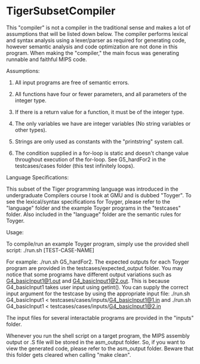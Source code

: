 # TigerSubsetCompiler
This "compiler" is not a compiler in the traditional sense and makes a lot of assumptions that will be listed down below. The compiler performs lexical and syntax analysis using a lexer/parser as required for generating code, however semantic analysis and code optimization are not done in this program. When making the "compiler," the main focus was generating runnable and faithful MIPS code.

Assumptions:

1. All input programs are free of semantic errors.

2. All functions have four or fewer parameters, and all parameters of the integer type.

3. If there is a return value for a function, it must be of the integer type.

4. The only variables we have are integer variables (No string variables or other types).

5. Strings are only used as constants with the "printstring" system call.

6. The condition supplied in a for-loop is static and doesn't change value throughout execution of the for-loop. See G5_hardFor2 in the testcases/cases folder (this test infinitely loops).

Language Specifications:

This subset of the Tiger programming language was introduced in the undergraduate Compilers course I took at GMU and is dubbed "Toyger". To see the lexical/syntax specifications for Toyger, please refer to the "language" folder and the example Toyger programs in the "testcases" folder. Also included in the "language" folder are the semantic rules for Toyger.

Usage:

To compile/run an example Toyger program, simply use the provided shell script: ./run.sh [TEST-CASE-NAME]

For example: ./run.sh G5_hardFor2. The expected outputs for each Toyger program are provided in the testcases/expected_output folder. You may notice that some programs have different output variations such as G4_basicInput1@1.out and G4_basicInput1@2.out. This is because G4_basicInput1 takes user input using getint(). You can supply the correct input argument for the testcase by using the appropriate input file: ./run.sh G4_basicInput1 < testcases/cases/inputs/G4_basicInput1@1.in and ./run.sh G4_basicInput1 < testcases/cases/inputs/G4_basicInput1@2.in

The input files for several interactable programs are provided in the "inputs" folder.

Whenever you run the shell script on a target program, the MIPS assembly output or .S file will be stored in the asm_output folder. So, if you want to view the generated code, please refer to the asm_output folder. Beware that this folder gets cleared when calling "make clean".
